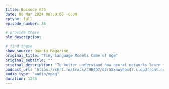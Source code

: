 ```yaml
---
title: Episode 036
date: 06 Mar 2024 08:00:00 -0000
eptype: full
episode_number: 36

# provide these
alm_description: 

# find these
show_source: Quanta Magazine
original_title: "Tiny Language Models Come of Age"
original_subtitle: ""
original_description: "To better understand how neural networks learn to simulate writing, researchers trained simpler versions on synthetic children’s stories."
podcast_url: "https://chrt.fm/track/C9B4G7/d2r55xnwy6nx47.cloudfront.net/uploads/2023/10/quanta-235_v1.mp3"
audio_type: "audio/mpeg"
duration: 1248
---
```

